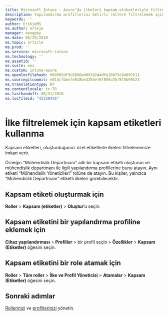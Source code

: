 ```yaml
---
title: Microsoft Intune - Azure’da ilkeleri kapsam etiketleriyle filtreleme | Microsoft Docs
description: Yapılandırma profillerini belirli rollere filtrelemek için kapsam etiketlerini kullanın.
keywords: ''
author: ErikjeMS
ms.author: erikje
manager: dougeby
ms.date: 08/29/2018
ms.topic: article
ms.prod: ''
ms.service: microsoft-intune
ms.technology: ''
ms.assetid: ''
ms.suite: ems
ms.custom: intune-azure
ms.openlocfilehash: 000505df3c0898ed0939244dfe1b075c64097611
ms.sourcegitcommit: e814cfbbefe818be3254ef6f859a7bf5f5b99123
ms.translationtype: HT
ms.contentlocale: tr-TR
ms.lasthandoff: 08/31/2018
ms.locfileid: "43329436"
---
```

# <a name="use-scope-tags-to-filter-policies"></a>İlke filtrelemek için kapsam etiketleri kullanma

Kapsam etiketleri, oluşturduğunuz özel etiketlerle ilkeleri filtrelemenize imkan verir.

Örneğin “Mühendislik Departmanı” adlı bir kapsam etiketi oluşturun ve mühendislik departmanı ile ilgili yapılandırma profillerine bunu atayın. Aynı etiketi “Mühendislik Yöneticileri” rolüne de atayın. Bu kişiler, yalnızca “Mühendislik Departmanı” etiketli ilkeleri görebilecektir.

## <a name="to-create-a-scope-tag"></a>Kapsam etiketi oluşturmak için

**Roller** > **Kapsam (etiketler)** > **Oluştur**’u seçin.

## <a name="to-add-a-scope-tag-to-a-configuration-profile"></a>Kapsam etiketini bir yapılandırma profiline eklemek için

**Cihaz yapılandırması** > **Profiller** > bir profil seçin > **Özellikler** > **Kapsam (Etiketler)** öğesini seçin.

## <a name="to-assign-a-scope-tag-to-a-role"></a>Kapsam etiketini bir role atamak için

**Roller** > **Tüm roller** > **İlke ve Profil Yöneticisi** > **Atamalar** > **Kapsam (Etiketler)** öğesini seçin.

## <a name="next-steps"></a>Sonraki adımlar

[Rollerinizi](role-based-access-control.md) ve [profillerinizi](device-profile-assign.md) yönetin.

